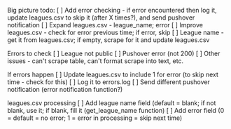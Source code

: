 Big picture todo:
[ ] Add error checking - if error encountered then log it, update leagues.csv to skip it (after X times?), and send pushover notification
[ ] Expand leagues.csv - league_name; error
[ ] Improve leagues.csv - check for error previous time; if error, skip
[ ] League name - get it from leagues.csv; if empty, scrape for it and update leagues.csv

Errors to check
[ ] League not public
[ ] Pushover error (not 200)
[ ] Other issues - can't scrape table, can't format scrape into text, etc.

If errors happen
[ ] Update leagues.csv to include 1 for error (to skip next time - check for this)
[ ] Log it to errors.log
[ ] Send different pushover notification (error notification function?)

leagues.csv processing
[ ] Add league name field (default = blank; if not blank, use it; if blank, fill it (get_league_name function)
[ ] Add error field (0 = default = no error; 1 = error in processing = skip next time)
